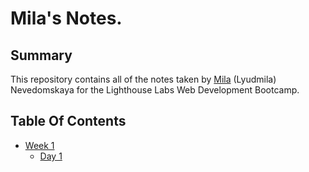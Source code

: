 # Mila's Notes.

## Summary

This repository contains all of the notes taken by [Mila](https://github.com/LyudmilaNevedomskaya?tab=repositories) (Lyudmila) Nevedomskaya for the Lighthouse Labs Web Development Bootcamp.

## Table Of Contents

* [Week 1](/Week_1)
  * [Day 1](/Week_1/Day_1)